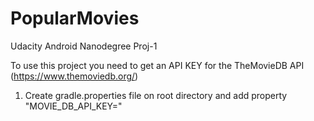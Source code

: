 # PopularMovies
Udacity Android Nanodegree Proj-1

To use this project you need to get an API KEY for the TheMovieDB API (https://www.themoviedb.org/)

1. Create gradle.properties file on root directory and add property "MOVIE_DB_API_KEY=<Your API key>"
